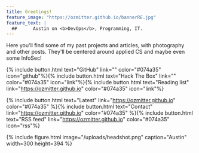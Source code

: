 ```yaml
---
title: Greetings!
feature_image: "https://ozmitter.github.io/bannerRE.jpg"
feature_text: |
  ##      Austin on <b>DevOps</b>, Programming, IT.
---
```


Here you'll find some of my past projects and articles, with photography and other posts.
They'll be centered around applied CS and maybe even some InfoSec!

{% include button.html text="GitHub" link="" color="#074a35" icon="github"%}{% include button.html text="Hack The Box" link="" color="#074a35" icon="link"%}{% include button.html text="Reading list" link="https://ozmitter.github.io" color="#074a35" icon="link"%}

{% include button.html text="Latest" link="https://ozmitter.github.io" color="#074a35" %}{% include button.html text="Contact" link="https://ozmitter.github.io"  color="#074a35" %}{% include button.html text="RSS feed" link="https://ozmitter.github.io" color="#074a35" icon="rss"%}

{% include figure.html image="/uploads/headshot.png" caption="Austin" width=300 height=394 %}


